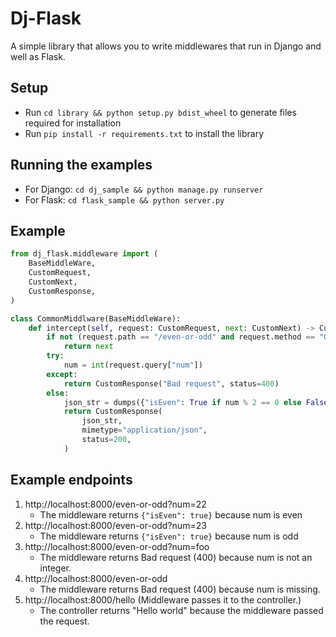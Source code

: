 # Dj-Flask

A simple library that allows you to write middlewares that run in Django and well as Flask.

## Setup
- Run `cd library && python setup.py bdist_wheel` to generate files required for installation
- Run `pip install -r requirements.txt` to install the library

## Running the examples
- For Django: `cd dj_sample && python manage.py runserver`
- For Flask: `cd flask_sample && python server.py`

## Example

```python
from dj_flask.middleware import (
    BaseMiddleWare,
    CustomRequest,
    CustomNext,
    CustomResponse,
)

class CommonMiddlware(BaseMiddleWare):
    def intercept(self, request: CustomRequest, next: CustomNext) -> CustomResponse:
        if not (request.path == "/even-or-odd" and request.method == "GET"):
            return next
        try:
            num = int(request.query["num"])
        except:
            return CustomResponse("Bad request", status=400)
        else:
            json_str = dumps({"isEven": True if num % 2 == 0 else False})
            return CustomResponse(
                json_str,
                mimetype="application/json",
                status=200,
            )
```


## Example endpoints
1. http://localhost:8000/even-or-odd?num=22
    - The middleware returns `{"isEven": true}` because num is even
2. http://localhost:8000/even-or-odd?num=23
    - The middleware returns `{"isEven": true}` because num is odd
2. http://localhost:8000/even-or-odd?num=foo
    - The middleware returns Bad request (400) because num is not an integer.
3. http://localhost:8000/even-or-odd
    - The middleware returns Bad request (400) because num is missing.
4. http://localhost:8000/hello (Middleware passes it to the controller.)
    - The controller returns "Hello world" because the middleware passed the request.
